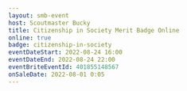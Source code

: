 ```yaml
---
layout: smb-event
host: Scoutmaster Bucky
title: Citizenship in Society Merit Badge Online
online: true
badge: citizenship-in-society
eventDateStart: 2022-08-24 16:00
eventDateEnd: 2022-08-24 22:00
eventBriteEventId: 401855148567
onSaleDate: 2022-08-01 0:05
---
```

